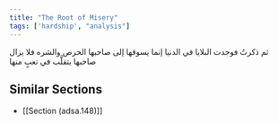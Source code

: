 ```yaml
---
title: "The Root of Misery"
tags: ['hardship', "analysis"]
---
```


 ثم ذكرتُ فوجدت البلايا في الدنيا إنما يسوقها إلى صاحبها الحرص والشره فلا يزال صاحبها يتقلَّب في تعبٍ منها

## Similar Sections
- [[Section (adsa.148)]]
